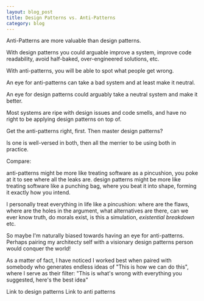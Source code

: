 ```yaml
---
layout: blog_post
title: Design Patterns vs. Anti-Patterns
category: blog
---
```


Anti-Patterns are more valuable than design patterns.

With design patterns you could arguable improve a system, improve code readability, avoid half-baked, over-engineered solutions, etc.

With anti-patterns, you will be able to spot what people get wrong. 

An eye for anti-patterns can take a bad system and at least make it neutral.

An eye for design patterns could arguably take a neutral system and make it better.

Most systems are ripe with design issues and code smells, and have no right to be applying design patterns on top of.

Get the anti-patterns right, first. Then master design patterns?

Is one is well-versed in both, then all the merrier to be using both in practice. 

Compare: 

anti-patterns might be more like treating software as a pincushion, you poke at it to see where all the leaks are. 
design patterns might be more like treating software like a punching bag, where you beat it into shape, forming it exactly how you intend.

I personally treat everything in life like a pincushion: where are the flaws, where are the holes in the argument, what alternatives are there, can we ever know truth, do morals exist, is this a simulation, *existential breakdown* etc.

So maybe I'm naturally biased towards having an eye for anti-patterns. Perhaps pairing my architecty self with a visionary design patterns person would conquer the world!

As a matter of fact, I have noticed I worked best when paired with somebody who generates endless ideas of "This is how we can do this", where I serve as their filter: "This is what's wrong with everything you suggested, here's the best idea"

Link to design patterns
Link to anti patterns